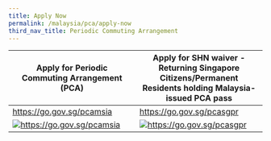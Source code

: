 ```yaml
---
title: Apply Now
permalink: /malaysia/pca/apply-now
third_nav_title: Periodic Commuting Arrangement
---
```


<table>
  <thead>
    <tr>
      <th>Apply for Periodic Commuting Arrangement (PCA)</th>
      <th>Apply for SHN waiver - Returning Singapore Citizens/Permanent Residents holding Malaysia-issued PCA pass</th>
    </tr>
  </thead>
  <tbody>
    <tr>
      <td width="50%"><a href="https://go.gov.sg/pcamsia">https://go.gov.sg/pcamsia</a></td>
      <td width="50%"><a href="https://go.gov.sg/pcasgpr">https://go.gov.sg/pcasgpr</a></td>
    </tr>
    <tr>
      <td><a href="https://go.gov.sg/pcamsia"><img src="/images/qr-pcamsia.png" alt="https://go.gov.sg/pcamsia" title="https://go.gov.sg/pcamsia"></a></td>
      <td><a href="https://go.gov.sg/pcasgpr"><img src="/images/qr-pcasgpr.png" alt="https://go.gov.sg/pcasgpr" title="https://go.gov.sg/pcasgpr"></a></td>
    </tr>
  </tbody>
</table>
